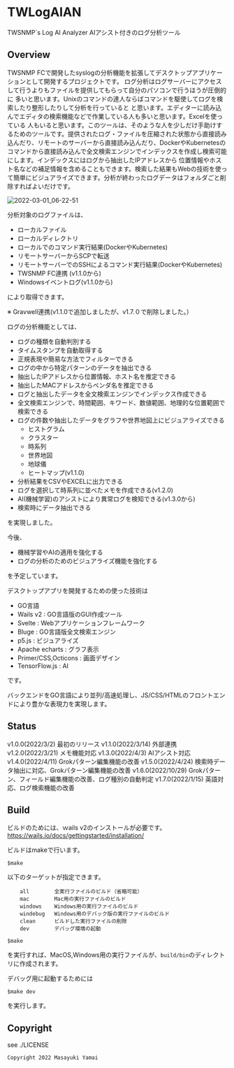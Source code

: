 # TWLogAIAN
TWSNMP`s Log AI Analyzer
AIアシスト付きのログ分析ツール

## Overview

TWSNMP FCで開発したsyslogの分析機能を拡張してデスクトップアプリケーションとして開発するプロジェクトです。
ログ分析はログサーバーにアクセスして行うよりもファイルを提供してもらって自分のパソコンで行うほうが圧倒的に
多いと思います。Unixのコマンドの達人ならばコマンドを駆使してログを検索したり整形したりして分析を行っていると
と思います。エディターに読み込んでエディタの検索機能などで作業している人も多いと思います。Excelを使っている
人もいると思います。このツールは、そのような人を少しだけ手助けするためのツールです。提供されたログ・ファイルを圧縮された状態から直接読み込んだり、リモートのサーバーから直接読み込んだり、DockerやKubernetesのコマンドから直接読み込んで全文検索エンジンでインデックスを作成し検索可能にします。インデックスにはログから抽出したIPアドレスから
位置情報やホスト名などの補足情報を含めることもできます。検索した結果もWebの技術を使って簡単にビジュアライズできます。分析が終わったログデータはフォルダごと削除すればよいだけです。

![2022-03-01_06-22-51](https://user-images.githubusercontent.com/5225950/156246976-ca92f7eb-686c-4bc5-bafd-0053a74f3b88.png)


分析対象のログファイルは、

- ローカルファイル
- ローカルディレクトリ
- ローカルでのコマンド実行結果(DockerやKubernetes)
- リモートサーバーからSCPで転送
- リモートサーバーでのSSHによるコマンド実行結果(DockerやKubernetes)
- TWSNMP FC連携 (v1.1.0から)
- Windowsイベントログ(v1.1.0から)

により取得できます。

※ Gravwell連携(v1.1.0で追加しましたが、v1.7.０で削除しました。）


ログの分析機能としては、

- ログの種類を自動判別する
- タイムスタンプを自動取得する
- 正規表現や簡易な方法でフィルターできる
- ログの中から特定パターンのデータを抽出できる
- 抽出したIPアドレスから位置情報、ホスト名を推定できる
- 抽出したMACアドレスからベンダ名を推定できる
- ログと抽出したデータを全文検索エンジンでインデックス作成できる
- 全文検索エンジンで、時間範囲、キワード、数値範囲、地理的な位置範囲で検索できる
- ログの件数や抽出したデータをグラフや世界地図上にビジュアライズできる
	- ヒストグラム
	- クラスター
	- 時系列
	- 世界地図
	- 地球儀
	- ヒートマップ(v1.1.0)
- 分析結果をCSVやEXCELに出力できる
- ログを選択して時系列に並べたメモを作成できる(v1.2.0)
- AI(機械学習)のアシストにより異常ログを検知できる(v1.3.0から)
- 検索時にデータ抽出できる

を実現しました。

今後、

- 機械学習やAIの適用を強化する
- ログの分析のためのビジュアライズ機能を強化する

を予定しています。


デスクトップアプリを開発するための使った技術は

- GO言語
- Wails v2 : GO言語版のGUI作成ツール
- Svelte : Webアプリケーションフレームワーク
- Bluge : GO言語版全文検索エンジン
- p5.js : ビジュアライズ
- Apache echarts : グラフ表示
- Primer/CSS,Octicons : 画面デザイン
- TensorFlow.js : AI

です。

バックエンドをGO言語により並列/高速処理し、JS/CSS/HTMLのフロントエンドにより豊かな表現力を実現します。

## Status

v1.0.0(2022/3/2) 最初のリリース
v1.1.0(2022/3/14) 外部連携
v1.2.0(2022/3/21) メモ機能対応
v1.3.0(2022/4/3) AIアシスト対応
v1.4.0(2022/4/11) Grokパターン編集機能の改善
v1.5.0(2022/4/24) 検索時データ抽出に対応、Grokパターン編集機能の改善
v1.6.0(2022/10/29) Grokパターン、フィールド編集機能の改善、ログ種別の自動判定
v1.7.0(2022/1/15) 英語対応、ログ検索機能の改善
## Build

ビルドのためには、ｗails v2のインストールが必要です。
https://wails.io/docs/gettingstarted/installation/

ビルドはmakeで行います。
```
$make
```
以下のターゲットが指定できます。
```
	all        全実行ファイルのビルド（省略可能）
	mac        Mac用の実行ファイルのビルド
	windows    Windows用の実行ファイルのビルド
	windebug   Windows用のデバック版の実行ファイルのビルド
	clean      ビルドした実行ファイルの削除
	dev        デバッグ環境の起動
```

```
$make
```
を実行すれば、MacOS,Windows用の実行ファイルが、`build/bin`のディレクトリに作成されます。

デバッグ用に起動するためには
```
$make dev
```
を実行します。


## Copyright

see ./LICENSE

```
Copyright 2022 Masayuki Yamai
```
